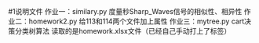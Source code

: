 #1说明文件
作业一：similary.py  度量秒Sharp_Waves信号的相似性、相异性
作业二：homework2.py 给113和114两个文件加上属性
作业三：mytree.py cart决策分类树算法
读取的是homework.xlsx文件（已经自己手动打上了标签）
